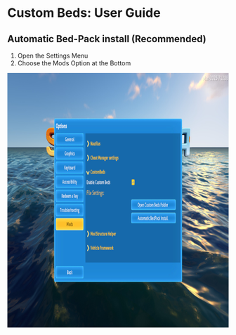 # Custom Beds: User Guide

## Automatic Bed-Pack install (Recommended)

1. Open the Settings Menu
2. Choose the Mods Option at the Bottom
   
<img src="https://github.com/Alexius25/Subnautica-Mods/blob/25fe648f7f174703d34e14de1309494560ba3f79/docs/images/CustomBedsUser1.png" alt="Step2Image" style="height: 580px;"/>
